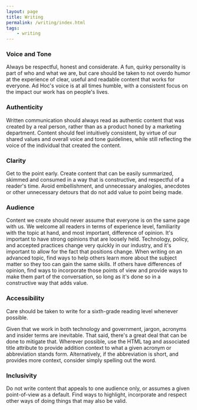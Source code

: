 ```yaml
---
layout: page
title: Writing
permalink: /writing/index.html
tags:
    - writing
---
```


### Voice and Tone

Always be respectful, honest and considerate. A fun, quirky personality is part of who and what we are, but care should be taken to not overdo humor at the experience of clear, useful and readable content that works for everyone. Ad Hoc's voice is at all times humble, with a consistent focus on the impact our work has on people's lives.

### Authenticity

Written communication should always read as authentic content that was created by a real person, rather than as a product honed by a marketing department. Content should feel intuitively consistent, by virtue of our shared values and overall voice and tone guidelines, while still reflecting the voice of the individual that created the content.

### Clarity

Get to the point early. Create content that can be easily summarized, skimmed and consumed in a way that is constructive, and respectful of a reader's time. Avoid embellishment, and unnecessary analogies, anecdotes or other unnecessary detours that do not add value to point being made.

### Audience

Content we create should never assume that everyone is on the same page with us. We welcome all readers in terms of experience level, familiarity with the topic at hand, and most important, difference of opinion. It's important to have strong opinions that are loosely held. Technology, policy, and accepted practices change very quickly in our industry, and it's important to allow for the fact that positions change. When writing on an advanced topic, find ways to help others learn more about the subject matter so they too can gain the same skills. If others have differences of opinion, find ways to incorporate those points of view and provide ways to make them part of the conversation, so long as it's done so in a constructive way that adds value.

### Accessibility

Care should be taken to write for a sixth-grade reading level whenever possible.

Given that we work in both technology and government, jargon, acronyms and insider terms are inevitable. That said, there's a great deal that can be done to mitigate that. Wherever possible, use the HTML <abbr> tag and associated title attribute to provide addition context to what a given acronym or abbreviation stands form. Alternatively, if the abbreviation is short, and provides more context, consider simply spelling out the word.  

### Inclusivity

Do not write content that appeals to one audience only, or assumes a given point-of-view as a default. Find ways to highlight, incorporate and respect other ways of doing things that may also be valid.  

